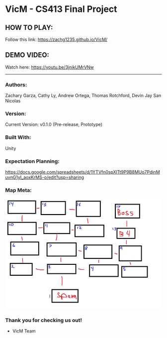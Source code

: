 # VicM - CS413 Final Project   

## HOW TO PLAY:  
Follow this link: https://zachg1235.github.io/VicM/  

## DEMO VIDEO:  
Watch here: https://youtu.be/3jnikUMrVNw  

---

### Authors:  
Zachary Garza, Cathy Ly, Andrew Ortega, Thomas Rotchford, Devin Jay San Nicolas  

### Version: 
Current Version: v0.1.0 (Pre-release, Prototype)  

### Built With:  
Unity

### Expectation Planning:  
https://docs.google.com/spreadsheets/d/1YTVfn0spXlTt9P9B8MUo7PdinMuvnG1yI_aoxKrMS-o/edit?usp=sharing  

### Map Meta:
![MapInfo](/GithubAssets/map.png)  

### Thank you for checking us out!
- VicM Team
